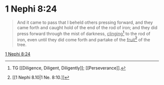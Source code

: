 # 1 Nephi 8:24

> And it came to pass that I beheld others pressing forward, and they came forth and caught hold of the end of the rod of iron; and they did press forward through the mist of darkness, <u>clinging</u>[^a] to the rod of iron, even until they did come forth and partake of the <u>fruit</u>[^b] of the tree.

[1 Nephi 8:24](https://www.churchofjesuschrist.org/study/scriptures/bofm/1-ne/8?lang=eng&id=p24#p24)


[^a]: TG [[Diligence, Diligent, Diligently]]; [[Perseverance]].
[^b]: [[1 Nephi 8.10|1 Ne. 8:10.]]
